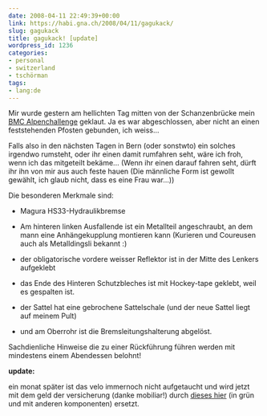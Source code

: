 ```yaml
---
date: 2008-04-11 22:49:39+00:00
link: https://habi.gna.ch/2008/04/11/gagukack/
slug: gagukack
title: gagukack! [update]
wordpress_id: 1236
categories:
- personal
- switzerland
- tschörman
tags:
- lang:de
---
```


Mir wurde gestern am hellichten Tag mitten von der Schanzenbrücke mein [BMC Alpenchallenge](http://images.google.com/images?client=safari&rls=en-us&q=bmc+alpenchallenge&ie=UTF-8&oe=UTF-8&um=1&sa=N&tab=wi) geklaut. Ja es war abgeschlossen, aber nicht an einen feststehenden Pfosten gebunden, ich weiss...  

  

Falls also in den nächsten Tagen in Bern (oder sonstwto) ein solches irgendwo rumsteht, oder ihr einen damit rumfahren seht, wäre ich froh, wenn ich das mitgeteilt bekäme... (Wenn ihr einen darauf fahren seht, dürft ihr ihn von mir aus auch feste hauen (Die männliche Form ist gewollt gewählt, ich glaub nicht, dass es eine Frau war...))  

  

Die besonderen Merkmale sind:  

- Magura HS33-Hydraulikbremse  

- Am hinteren linken Ausfallende ist ein Metallteil angeschraubt, an dem mann eine Anhängekupplung montieren kann (Kurieren und Coureusen auch als Metalldingsli bekannt :)  

- der obligatorische vordere weisser Reflektor ist in der Mitte des Lenkers aufgeklebt  

- das Ende des Hinteren Schutzbleches ist mit Hockey-tape geklebt, weil es gespalten ist.  

- der Sattel hat eine gebrochene Sattelschale (und der neue Sattel liegt auf meinem Pult)  

- und am Oberrohr ist die Bremsleitungshalterung abgelöst.  





Sachdienliche Hinweise die zu einer Rückführung führen werden mit mindestens einem Abendessen belohnt!




**update:**




ein monat später ist das velo immernoch nicht aufgetaucht und wird jetzt mit dem geld der versicherung (danke mobiliar!) durch [dieses hier](http://www.tds-rad.ch/infoglueDeliverWorking_tds/Tour+de+Suisse/speed+-+cross/speed+drive+road+26) (in grün und mit anderen komponenten) ersetzt.



